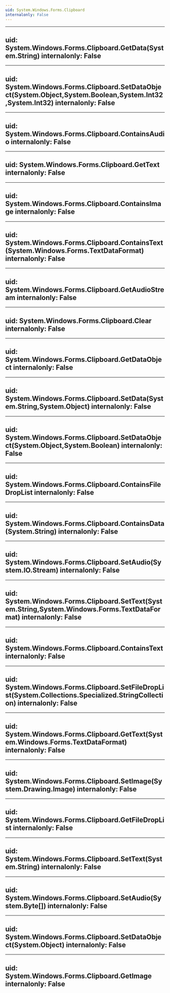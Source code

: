 ```yaml
---
uid: System.Windows.Forms.Clipboard
internalonly: False
---
```


---
uid: System.Windows.Forms.Clipboard.GetData(System.String)
internalonly: False
---

---
uid: System.Windows.Forms.Clipboard.SetDataObject(System.Object,System.Boolean,System.Int32,System.Int32)
internalonly: False
---

---
uid: System.Windows.Forms.Clipboard.ContainsAudio
internalonly: False
---

---
uid: System.Windows.Forms.Clipboard.GetText
internalonly: False
---

---
uid: System.Windows.Forms.Clipboard.ContainsImage
internalonly: False
---

---
uid: System.Windows.Forms.Clipboard.ContainsText(System.Windows.Forms.TextDataFormat)
internalonly: False
---

---
uid: System.Windows.Forms.Clipboard.GetAudioStream
internalonly: False
---

---
uid: System.Windows.Forms.Clipboard.Clear
internalonly: False
---

---
uid: System.Windows.Forms.Clipboard.GetDataObject
internalonly: False
---

---
uid: System.Windows.Forms.Clipboard.SetData(System.String,System.Object)
internalonly: False
---

---
uid: System.Windows.Forms.Clipboard.SetDataObject(System.Object,System.Boolean)
internalonly: False
---

---
uid: System.Windows.Forms.Clipboard.ContainsFileDropList
internalonly: False
---

---
uid: System.Windows.Forms.Clipboard.ContainsData(System.String)
internalonly: False
---

---
uid: System.Windows.Forms.Clipboard.SetAudio(System.IO.Stream)
internalonly: False
---

---
uid: System.Windows.Forms.Clipboard.SetText(System.String,System.Windows.Forms.TextDataFormat)
internalonly: False
---

---
uid: System.Windows.Forms.Clipboard.ContainsText
internalonly: False
---

---
uid: System.Windows.Forms.Clipboard.SetFileDropList(System.Collections.Specialized.StringCollection)
internalonly: False
---

---
uid: System.Windows.Forms.Clipboard.GetText(System.Windows.Forms.TextDataFormat)
internalonly: False
---

---
uid: System.Windows.Forms.Clipboard.SetImage(System.Drawing.Image)
internalonly: False
---

---
uid: System.Windows.Forms.Clipboard.GetFileDropList
internalonly: False
---

---
uid: System.Windows.Forms.Clipboard.SetText(System.String)
internalonly: False
---

---
uid: System.Windows.Forms.Clipboard.SetAudio(System.Byte[])
internalonly: False
---

---
uid: System.Windows.Forms.Clipboard.SetDataObject(System.Object)
internalonly: False
---

---
uid: System.Windows.Forms.Clipboard.GetImage
internalonly: False
---
